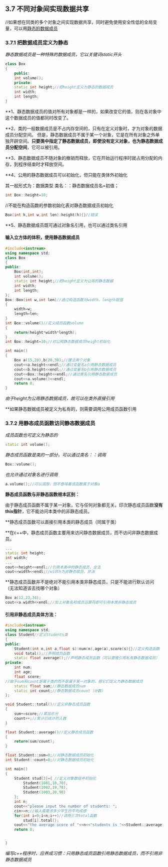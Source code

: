 ## 3.7 不同对象间实现数据共享

//如果想在同类的多个对象之间实现数据共享，同时避免使用安全性低的全局变量，可以用<u>静态的数据成员</u>

### 3.7.1 把数据成员定义为静态

*静态数据成员是一种特殊的数据成员，它以关键词static开头*

```cpp
class Box
{
    public:
    int volume();
    private:
    static int height;//把height定义为静态的数据成员
    int width;
    int length;
}
```

**1、静态数据成员的值对所有对象都是一样的，如果改变它的值，则在各对象中这个数据成员的值都同时改变了。

**2、类的一般数据成员是不占内存空间的，只有在定义对象时，才为对象的数据成员分配空间。 但是，静态数据成员不属于某一个对象，它是在所有对象之外单独开辟空间。**只要类中指定了静态数据成员，即使没有定义对象，也为静态数据成员分配空间**，它可以被引用。

**3、静态数据成员不随对象的撤销而释放，它在开始运行程序时就占用分配的内存，到程序结束时才释放空间。

**4、公用的静态数据成员可以初始化，但只能在类体外初始化

其一般形式为：数据类型 类名：：静态数据成员名=初值；

```cpp
int Box::height=10;
```

//不能在构造函数的参数初始化表对静态数据成员初始化

```cpp
Box(int h,int w,int len):height(h){}//错误
```

**5、静态数据成员既可通过对象名引用，也可以通过类名引用

#### 输入立方体的体积，使用静态数据成员

```cpp
#include<iostream>
using namespace std;
class Box
{
public:
    Box(int,int);
    int volume();
    static int height;//把height定义为公用的静态数据
    int width;
    int length;
};
Box::Box(int w,int len)//通过构造函数对width、length赋值
{
    width=w;
    length=len;
}
int Box::volume()//定义成员函数volume
{
    return(height*width*length);
}
int Box::height=10;//对公用静态数据成员height初始化

int main()
{
    Box a(15,20),b(20,30);//建立两个对象
    cout<<a.height<<endl;//通过变量名a引用静态数据成员
    cout<<b.height<<endl;//通过变量名b引用静态数据成员
    cout<<Box::height<<endl;//通过类名引用静态数据成员
    cout<<a.volume()<<endl;
    return 0;
}


```

*由于height为公用静态数据成员，故可以在类外直接引用*

**如果静态数据成员被定义为私有的，则需要调用公用成员函数引用



### 3.7.2 用静态成员函数访问静态数据成员

*成员函数也可定义为静态的*

```cpp
static int volume();
```

*静态成员函数是类的一部分，可以通过类名：：调用*

```cpp
Box::volume();
```

*也允许通过对象名进行调用*

```cpp
a.volume();//可以调用，但不意味着该函数属于对象a
```

**静态成员函数与非静态函数根本区别：**

由于静态成员函数不属于某一对象，它与任何对象都无关。印次静态成员函数**没有this指针**，它不能访问本类中的非静态成员。

**静态成员函数可以直接引用本类的静态成员（同属于类）

**在c++中，静态成员函数主要用来访问静态数据成员，而不访问非静态数据成员。

```cpp
...
static int height;
int width;
...
cout<<height<<endl;//引用本类中的静态成员，合法
cout<<width<<endl;//width为非静态成员，非法
```

**静态成员函数并不是绝对不能引用本类非静态成员，只是不能进行默认访问（无法知道该去找哪个对象）

```cpp
Box a(12,23,34);
cout<<a.width<<endl;//加上对象名和成员运算符即可引用本类非静态成员
```

#### 引用非静态成员具体方法：

```cpp
#include<iostream>
using namespace std;
class Student//定义Students类
{
public:
    Student(int n,int a,float s):num(n),age(a),score(s){}//定义构造函数
    void total();//声明成员函数
    static float average();//声明静态成员函数（可以直接引用私有静态数据成员）
private:
    int num;
    int age;
    float score;
//由于sum和count是属于类的而不是属于某一对象的，把它们定义为静态数据成员
    static float sum;//静态数据成员sum
    static int count;//静态数据成员count（计数）
};

void Student::total()//定义非静态成员函数
{
    sum+=score;//累加总分
    count++;//累计已统计的人数
}

float Student::average()//定义静态成员函数
{
    return(sum/count);
}

float Student::sum=0;//对静态数据成员初始化
int Student::count=0;//对静态数据成员初始化

int main()
{
    Student stud[3]={ //定义对象数组并初始化
        Student(1001,18,70),
        Student(1002,19,78),
        Student(1003,20,98)
    };
    int n;
    cout<<"please input the number of students: ";
    cin>>n;//输入需要求多少学生的平均成绩
    for(int i=0;i<n;i++)//调用三次total函数
        stud[i].total();
    cout<<"the average score of "<<n<<"students is "<<Student::average()<<endl;//调用静态成员函数
    return 0;


}


```

*编写c++程序时，应养成习惯：只用静态成员函数引用静态数据成员，而不引用非静态数据成员*

